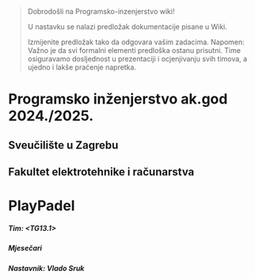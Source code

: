 > Dobrodošli na Programsko-inzenjerstvo wiki!
>
> U nastavku se nalazi predložak dokumentacije pisane u Wiki. 
>
> Izmijenite predložak tako da odgovara vašim zadacima.
> Napomen: Važno je da svi formalni elementi predloška ostanu prisutni. Time osiguravamo dosljednost u prezentaciji i ocjenjivanju svih timova, a ujedno i lakše praćenje napretka.
> 

# Programsko inženjerstvo ak.god 2024./2025.
## Sveučilište u Zagrebu
## Fakultet elektrotehnike i računarstva
# PlayPadel

##### Tim: <TG13.1>
##### Mjesečari

##### Nastavnik: Vlado Sruk





